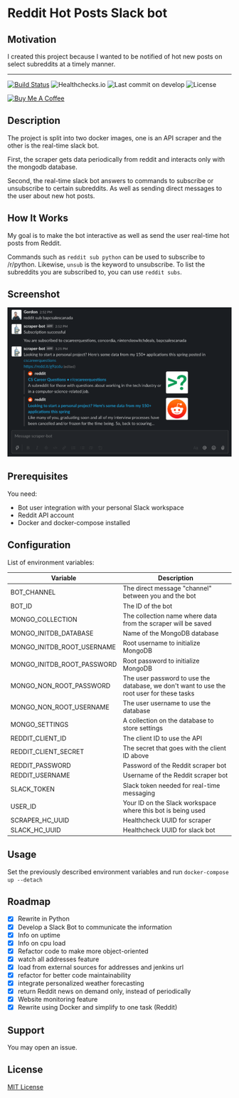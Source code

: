 # Reddit Hot Posts Slack bot

## Motivation

I created this project because I wanted to be notified of hot new posts on select subreddits at a timely manner.

---
[![Build Status](https://drone.gordon-pn.com/api/badges/gordonpn/reddit-slack-bot/status.svg?ref=refs/heads/develop)](https://drone.gordon-pn.com/gordonpn/reddit-slack-bot)
![Healthchecks.io](https://healthchecks.io/badge/ca24ff5d-8821-4d86-8a5a-dc92cf/kCadkBM0.svg)
![Last commit on develop](https://badgen.net/github/last-commit/gordonpn/reddit-slack-bot/develop)
![License](https://badgen.net/github/license/gordonpn/reddit-slack-bot)

[![Buy Me A Coffee](https://www.buymeacoffee.com/assets/img/custom_images/orange_img.png)](https://www.buymeacoffee.com/gordonpn)

## Description

The project is split into two docker images, one is an API scraper and the other is the real-time slack bot.

First, the scraper gets data periodically from reddit and interacts only with the mongodb database.

Second, the real-time slack bot answers to commands to subscribe or unsubscribe to certain subreddits. As well as sending direct messages to the user about new hot posts.

## How It Works

My goal is to make the bot interactive as well as send the user real-time hot posts from Reddit.

Commands such as `reddit sub python` can be used to subscribe to /r/python. Likewise, `unsub` is the keyword to unsubscribe. To list the subreddits you are subscribed to, you can use `reddit subs`.

## Screenshot

![Screenshot](./docs/screenshot.png)

## Prerequisites

You need:

- Bot user integration with your personal Slack workspace
- Reddit API account
- Docker and docker-compose installed

## Configuration

List of environment variables:

| Variable                   | Description                                                                               |
|----------------------------|-------------------------------------------------------------------------------------------|
| BOT_CHANNEL                | The direct message "channel" between you and the bot                                      |
| BOT_ID                     | The ID of the bot                                                                         |
| MONGO_COLLECTION           | The collection name where data from the scraper will be saved                             |
| MONGO_INITDB_DATABASE      | Name of the MongoDB database                                                              |
| MONGO_INITDB_ROOT_USERNAME | Root username to initialize MongoDB                                                       |
| MONGO_INITDB_ROOT_PASSWORD | Root password to initialize MongoDB                                                       |
| MONGO_NON_ROOT_PASSWORD    | The user password to use the database, we don't want to use the root user for these tasks |
| MONGO_NON_ROOT_USERNAME    | The user username to use the database                                                     |
| MONGO_SETTINGS             | A collection on the database to store settings                                            |
| REDDIT_CLIENT_ID           | The client ID to use the API                                                              |
| REDDIT_CLIENT_SECRET       | The secret that goes with the client ID above                                             |
| REDDIT_PASSWORD            | Password of the Reddit scraper bot                                                        |
| REDDIT_USERNAME            | Username of the Reddit scraper bot                                                        |
| SLACK_TOKEN                | Slack token needed for real-time messaging                                                |
| USER_ID                    | Your ID on the Slack workspace where this bot is being used                               |
| SCRAPER_HC_UUID            | Healthcheck UUID for scraper                                                              |
| SLACK_HC_UUID              | Healthcheck UUID for slack bot                                                            |

## Usage

Set the previously described environment variables and run `docker-compose up --detach`

## Roadmap

* [x]  Rewrite in Python
* [x]  Develop a Slack Bot to communicate the information
* [x]  Info on uptime
* [x]  Info on cpu load
* [x]  Refactor code to make more object-oriented
* [x]  watch all addresses feature
* [x]  load from external sources for addresses and jenkins url
* [x]  refactor for better code maintainability
* [x]  integrate personalized weather forecasting
* [x]  return Reddit news on demand only, instead of periodically
* [x]  Website monitoring feature
* [x]  Rewrite using Docker and simplify to one task (Reddit)

## Support

You may open an issue.

## License

[MIT License](./LICENSE)
